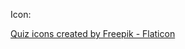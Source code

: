 Icon:

<a href="https://www.flaticon.com/free-icons/quiz" title="quiz icons">Quiz icons created by Freepik - Flaticon</a>